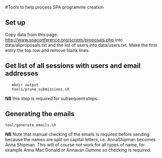 #Tools to help process SPA programme creation

## Set up
Copy data from this page: http://www.spaconference.org/scripts/proposals.php into data/allproposals.txt and the list of users into data/users.txt.
Make the first entry the top row and remove blank lines.

## Get list of all sessions with users and email addresses

```
   mkdir output
   tools/prune_submissions.sh
```

**NB** this step is required for subsequent steps.

## Generating the emails

    tool/generate_emails.sh

**NB** Note that manual checking of the emails is required before sending because the names are split on capital letters, i.e. AnnaShipman becomes Anna Shipman. This will of course not work for all types of name, for example Anna Mac Donald or Annavan Damme so checking is required.
